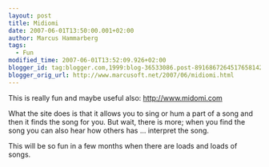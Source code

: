 ```yaml
---
layout: post
title: Midiomi
date: 2007-06-01T13:50:00.001+02:00
author: Marcus Hammarberg
tags:
  - Fun
modified_time: 2007-06-01T13:52:09.926+02:00
blogger_id: tag:blogger.com,1999:blog-36533086.post-8916867264517658142
blogger_orig_url: http://www.marcusoft.net/2007/06/midiomi.html
---
```


This
is really fun and maybe useful also: <http://www.midomi.com>

What the site does is that it allows you to sing or hum a part of a song
and then it finds the song for you. But wait, there is more; when you
find the song you can also hear how others has ... interpret the song.

This will be so fun in a few months when there are loads and loads of
songs.

